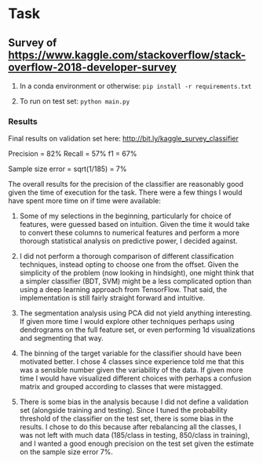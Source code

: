 # Task 
  
## Survey of https://www.kaggle.com/stackoverflow/stack-overflow-2018-developer-survey

1) In a conda environment or otherwise: `pip install -r requirements.txt`

2) To run on test set: `python main.py` 

### Results 
Final results on validation set here: http://bit.ly/kaggle_survey_classifier

Precision = 82%
Recall = 57%
f1 = 67%

Sample size error = sqrt(1/185) = 7%

The overall results for the precision of the classifier are reasonably good given the time of execution for the task. There were a few things I would have spent more time on if time were available:

1) Some of my selections in the beginning, particularly for choice of features, were guessed based on intuition. Given the time it would take to convert these columns to numerical features and perform a more thorough statistical analysis on predictive power,  I decided against. 

2) I did not perform a thorough comparison of different classification techniques, instead opting to choose one from the offset. Given the simplicity of the problem (now looking in hindsight), one might think that a simpler classifier (BDT, SVM) might be a less complicated option than using a deep learning approach from TensorFlow. That said, the implementation is still fairly straight forward and intuitive.  

3) The segmentation analysis using PCA did not yield anything interesting. If given more time I would explore other techniques perhaps using dendrograms on the full feature set, or even performing 1d visualizations and segmenting that way.

4) The binning of the target variable for the classifier should have been motivated better. I chose 4 classes since experience told me that this was a sensible number given the variability of the data. If given more time I would have visualized different choices with perhaps a confusion matrix and grouped according to classes that were mistagged. 

5) There is some bias in the analysis because I did not define a validation set (alongside training and testing). Since I tuned the probability threshold of the classifier on the test set, there is some bias in the results. I chose to do this because after rebalancing all the classes, I was not left with much data (185/class in testing, 850/class in training), and I wanted a good enough precision on the test set given the estimate on the sample size error 7%. 
